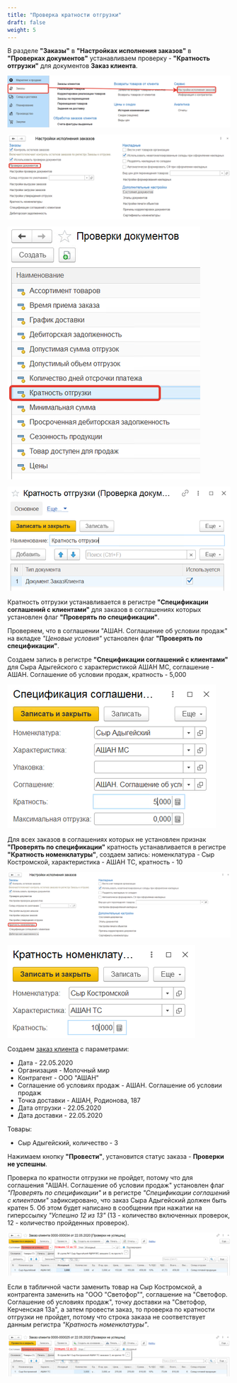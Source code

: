 ```yaml
---
title: "Проверка кратности отгрузки"
draft: false
weight: 5
---
```


В разделе **"Заказы"** в **"Настройках исполнения заказов"** в **"Проверках документов"** устанавливаем проверку - **"Кратность отгрузки"** для документов **Заказ клиента**.

[![1][1]][1]

[![2][2]][2]

[![3][3]][3]

[![4][4]][4]

Кратность отгрузки устанавливается в регистре **"Спецификации соглашений с клиентами"** для заказов в соглашениях которых установлен флаг **"Проверять по спецификации"**.

Проверяем, что в соглашении "АШАН. Соглашение об условии продаж" на вкладке *"Ценовые условия"* установлен флаг **"Проверять по спецификации"**.

Создаем запись в регистре **"Спецификации соглашений с клиентами"** для Сыра Адыгейского с характеристикой АШАН МС, соглашение - АШАН. Соглашение об условии продаж, кратность - 5,000

[![5][5]][5]

Для всех заказов в соглашениях которых не установлен признак **"Проверять по спецификации"** кратность устанавливается в регистре **"Кратность номенклатуры"**, создаем запись: номенклатура - Сыр Костромской, характеристика - АШАН ТС, кратность - 10

[![6][6]][6]

[![7][7]][7]

Создаем [заказ клиента](../../CustomerOrder.md) с параметрами:

- Дата - 22.05.2020
- Организация - Молочный мир
- Контрагент - ООО "АШАН"
- Соглашение об условиях продаж - АШАН. Соглашение об условии продаж
- Точка доставки - АШАН, Родионова, 187
- Дата отгрузки - 22.05.2020
- Дата доставки - 22.05.2020

Товары:

- Сыр Адыгейский, количество - 3

Нажимаем кнопку **"Провести"**, установится статус заказа - **Проверки не успешны**.

Проверка по кратности отгрузки не пройдет, потому что для соглашения "АШАН. Соглашение об условии продаж" установлен флаг *"Проверять по спецификации"* и в регистре *"Спецификации соглашений с клиентами"* зафиксировано, что заказ Сыра Адыгейский должен быть кратен 5. Об этом будет написано в сообщении при нажатии на гиперссылку *"Успешно 12 из 13"* (13 - количество включенных проверок, 12 - количество пройденных проверок).

[![8][8]][8]

Если в табличной части заменить товар на Сыр Костромской, а контрагента заменить на "ООО "Светофор"", соглашение на "Светофор. Соглашение об условиях продаж", точку доставки на "Светофор, Керченская 13а", а затем провести заказ, то проверка по кратности отгрузки не пройдет, потому что строка заказа не соответствует данным регистра *"Кратность номенклатуры"*.

[![9][9]][9]

[1]: 1.png
[2]: 2.png
[3]: 3.png
[4]: 4.png
[5]: 5.png
[6]: 6.png
[7]: 7.png
[8]: 8.png
[9]: 9.png